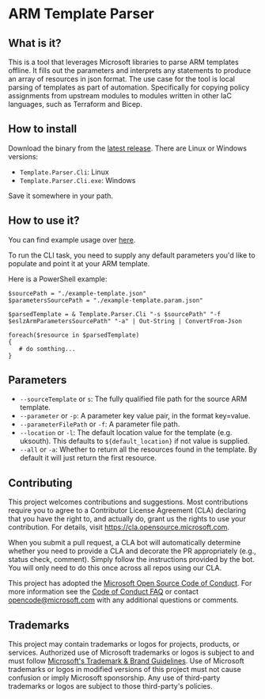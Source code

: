 # ARM Template Parser

## What is it?

This is a tool that leverages Microsoft libraries to parse ARM templates offline. It fills out the parameters and interprets any statements to produce an array of resources in json format. The use case for the tool is local parsing of templates as part of automation. Specifically for copying policy assignments from upstream modules to modules written in other IaC languages, such as Terraform and Bicep.

## How to install

Download the binary from the [latest release](https://github.com/Azure/arm-template-parser/releases). There are Linux or Windows versions:

* `Template.Parser.Cli`: Linux
* `Template.Parser.Cli.exe`: Windows

Save it somewhere in your path.

## How to use it?

You can find example usage over [here](https://github.com/Azure/terraform-azurerm-caf-enterprise-scale/blob/d678f4caae1d18bda54e93ad674a658eef6ef4a0/.github/scripts/Invoke-LibraryUpdatePolicyAssignmentArchetypes.ps1#L49).

To run the CLI task, you need to supply any default parameters you'd like to populate and point it at your ARM template.

Here is a PowerShell example:

```pwsh
$sourcePath = "./example-template.json"
$parametersSourcePath = "./example-template.param.json"

$parsedTemplate = & Template.Parser.Cli "-s $sourcePath" "-f $eslzArmParametersSourcePath" "-a" | Out-String | ConvertFrom-Json

foreach($resource in $parsedTemplate)
{
   # do somthing...
}
```

## Parameters

* `--sourceTemplate` or `s`: The fully qualified file path for the source ARM template.
* `--parameter` or `-p`: A parameter key value pair, in the format key=value.
* `--parameterFilePath` or `-f`: A parameter file path.
* `--location` or `-l`: The default location value for the template (e.g. uksouth). This defaults to `${default_location}` if not value is supplied.
* `--all` or `-a`: Whether to return all the resources found in the template. By default it will just return the first resource.

## Contributing

This project welcomes contributions and suggestions.  Most contributions require you to agree to a
Contributor License Agreement (CLA) declaring that you have the right to, and actually do, grant us
the rights to use your contribution. For details, visit https://cla.opensource.microsoft.com.

When you submit a pull request, a CLA bot will automatically determine whether you need to provide
a CLA and decorate the PR appropriately (e.g., status check, comment). Simply follow the instructions
provided by the bot. You will only need to do this once across all repos using our CLA.

This project has adopted the [Microsoft Open Source Code of Conduct](https://opensource.microsoft.com/codeofconduct/).
For more information see the [Code of Conduct FAQ](https://opensource.microsoft.com/codeofconduct/faq/) or
contact [opencode@microsoft.com](mailto:opencode@microsoft.com) with any additional questions or comments.

## Trademarks

This project may contain trademarks or logos for projects, products, or services. Authorized use of Microsoft 
trademarks or logos is subject to and must follow 
[Microsoft's Trademark & Brand Guidelines](https://www.microsoft.com/en-us/legal/intellectualproperty/trademarks/usage/general).
Use of Microsoft trademarks or logos in modified versions of this project must not cause confusion or imply Microsoft sponsorship.
Any use of third-party trademarks or logos are subject to those third-party's policies.
